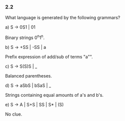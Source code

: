 ### 2.2

What language is generated by the following grammars?

a) S -> 0S1 | 01

Binary strings 0<sup>n</sup>1<sup>n</sup>.

b) S -> +SS | -SS | a

Prefix expression of add/sub of terms "a"".

c) S -> S(S)S | _

Balanced parentheses.

d) S -> aSbS | bSaS | _

Strings containing equal amounts of a's and b's.

e) S -> A | S+S | SS | S* | (S)

No clue.